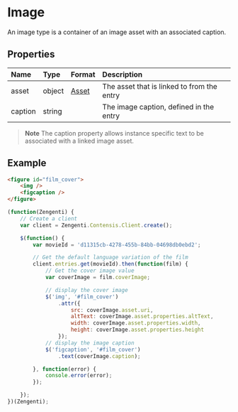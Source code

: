 # Image
An image type is a container of an image asset with an associated caption.

## Properties

| Name | Type | Format | Description |
| :------- | :--- | :----- | :---------- |
| asset | object | [Asset](/model/asset.md) | The asset that is linked to from the entry |
| caption | string |  | The image caption, defined in the entry |

> **Note** The caption property allows instance specific text to be associated with a linked image asset.


## Example

```html
<figure id="film_cover">
    <img />
    <figcaption />
</figure>
```

```js
(function(Zengenti) {
    // Create a client
    var client = Zengenti.Contensis.Client.create();

    $(function() {
        var movieId = 'd11315cb-4278-455b-84bb-04698db0ebd2';

        // Get the default language variation of the film
        client.entries.get(movieId).then(function(film) {    
            // Get the cover image value
            var coverImage = film.coverImage;  

            // display the cover image
            $('img', '#film_cover')
    	        .attr({
                	src: coverImage.asset.uri,
                    altText: coverImage.asset.properties.altText,
                    width: coverImage.asset.properties.width,
                    height: coverImage.asset.properties.height
                });
            // display the image caption
            $('figcaption', '#film_cover')
    	        .text(coverImage.caption);

        }, function(error) {
            console.error(error);
        });

    });
})(Zengenti);
```
